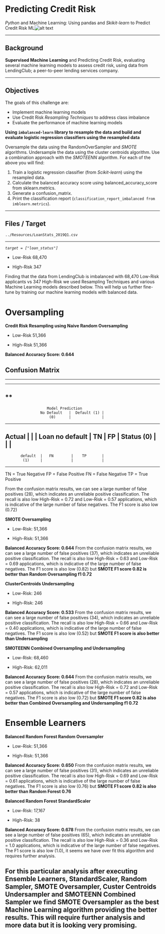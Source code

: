 # Predicting Credit Risk
*Python* and Machine Learning: Using pandas and *Skikit-learn* to Predict Credit Risk
ML![alt text](https://thumbs.dreamstime.com/b/machine-learning-vector-banner-word-line-icon-machine-learning-vector-banner-word-line-icon-vector-background-117806401.jpg)
***
## Background
**Supervised Machine Learning** and Predicting Credit Risk, evaluating several machine learning models to assess credit risk, using data from LendingClub; a peer-to-peer lending services company.
***
## Objectives
The goals of this challenge are:

- Implement machine learning models
- Use Credit Risk *Resampling Techniques* to address class imbalance
- Evaluate the performance of machine learning models

**Using `imbalanced-learn` library to resample the data and build and evaluate logistic regression classifiers using the resampled data**

Oversample the data using the RandomOverSampler and *SMOTE* algorithms.
Undersample the data using the cluster centroids algorithm.
Use a combination approach with the *SMOTEENN* algorithm.
For each of the above you will find:

1. Train a logistic regression classifier (from *Scikit-learn*) using the resampled data.
2. Calculate the balanced accuracy score using balanced_accuracy_score from sklearn.metrics.
3. Generate a confusion_matrix.
4. Print the classification report (`classification_report_imbalanced from imblearn.metrics`).
___
## Files / Target
`../Resources/LoanStats_2019Q1.csv`
___
*`target = ["loan_status"]`*
+ Low-Risk  68,470
- High-Risk    347

Finding that the data from LendingClub is imbalanced with 68,470 Low-Risk applicants vs 347 High-Risk we used Resampling Techniques and various Machine Learning models described below. This will help us further fine-tune by training our machine learning models with balanced data. 

# Oversampling
**Credit Risk Resampling using Naive Random Oversampling**
+ Low-Risk  51,366
- High-Risk 51,366

**Balanced Accuracy Score: 0.644**

## Confusion Matrix
---
---
**
---
                       Model Prediction 
                    No Default   |  Default (1) |
                        (0)      |              |
---
Actual              |             |             |
Loan    no default  |   TN        |    FP       |
Status      (0)     |             |             |
---
           default  |   FN        |    TP       |
            (1)     |             |             |
---
TN = True Negative
FP = False Positive
FN = False Negative
TP = True Positive

From the confusion matrix results, we can see a large number of false positives (28),  which indicates an unreliable positive classification. The recall is also low High-Risk = 0.72 and Low-Risk = 0.57 applications, which is indicative of the large number of false negatives. The F1 score is also low (0.72)

**SMOTE Oversampling**
+ Low-Risk:  51,366
- High-Risk: 51,366

**Balanced Accuracy Score: 0.644**
From the confusion matrix results, we can see a large number of false positives (37),  which indicates an unreliable positive classification. The recall is also low High-Risk = 0.63 and Low-Risk = 0.69 applications, which is indicative of the large number of false negatives. The F1 score is also low (0.82) but **SMOTE F1 score 0.82  is better than Random Oversampling f1 0.72**

**ClusterCentroids Undersampling**
+ Low-Risk:  246
- High-Risk: 246

**Balanced Accuracy Score: 0.533**
From the confusion matrix results, we can see a large number of false positives (34),  which indicates an unreliable positive classification. The recall is also low High-Risk = 0.66 and Low-Risk = 0.40 applications, which is indicative of the large number of false negatives. The F1 score is also low (0.52) but **SMOTE F1 score is also better than Undersampling**

**SMOTEENN Combined Oversampling and Undersampling**
+ Low-Risk:  68,460
- High-Risk: 62,011

**Balanced Accuracy Score: 0.644**
From the confusion matrix results, we can see a large number of false positives (28),  which indicates an unreliable positive classification. The recall is also low High-Risk = 0.72 and Low-Risk = 0.57 applications, which is indicative of the large number of false negatives. The F1 score is also low (0.72) but **SMOTE F1 score 0.82  is also better than Combined Oversampling and Undersampling f1 0.72**

# Ensemble Learners
**Balanced Random Forest Random Oversampler**
+ Low-Risk:  51,366
- High-Risk: 51,366

**Balanced Accuracy Score: 0.650**
From the confusion matrix results, we can see a large number of false positives (31),  which indicates an unreliable positive classification. The recall is also low High-Risk = 0.69 and Low-Risk = 0.61 applications, which is indicative of the large number of false negatives. The F1 score is also low (0.76) but  **SMOTE F1 score 0.82 is also better than Random Forest 0.76**

**Balanced Random Forest StandardScaler**
+ Low-Risk:  17,167
- High-Risk: 38

**Balanced Accuracy Score: 0.678**
From the confusion matrix results, we can see a large number of false positives (65),  which indicates an unreliable positive classification. The recall is also low High-Risk = 0.36 and Low-Risk = 1.0 applications, which is indicative of the large number of false negatives. The F1 score is also low (1.0), it seems we have over fit this algorithm and requires further analysis.

## For this particular analysis after executing Ensemble Learners, StandardScaler, Random Sampler, SMOTE Oversampler, Custer Centroids Undersampler and SMOTEENN Combined Sampler we find SMOTE Oversampler as the best Machine Learning algorithm providing the better results. This will require further analysis and more data but it is looking very promising. 




